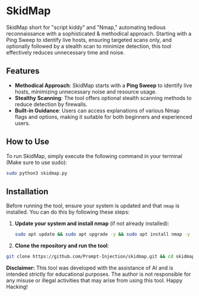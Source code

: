 # SkidMap
SkidMap short for "script kiddy" and "Nmap," automating tedious reconnaissance with a sophisticated &amp; methodical approach. Starting with a Ping Sweep to identify live hosts, ensuring targeted scans only, and optionally followed by a stealth scan to minimize detection, this tool effectively reduces unnecessary time and noise.

## Features
- **Methodical Approach**: SkidMap starts with a **Ping Sweep** to identify live hosts, minimizing unnecessary noise and resource usage.
- **Stealthy Scanning**: The tool offers optional stealth scanning methods to reduce detection by firewalls.
- **Built-in Guidance**: Users can access explanations of various Nmap flags and options, making it suitable for both beginners and experienced users.

## How to Use
To run SkidMap, simply execute the following command in your terminal (Make sure to use sudo):

```bash
sudo python3 skidmap.py
```
## Installation

Before running the tool, ensure your system is updated and that `nmap` is installed. You can do this by following these steps:

1. **Update your system and install nmap** (if not already installed):
   ```bash
   sudo apt update && sudo apt upgrade -y && sudo apt install nmap -y
   ```
2. **Clone the repository and run the tool**:
```bash
git clone https://github.com/Prompt-Injection/skidmap.git && cd skidmap && sudo python3 skidmap.py
```

**Disclaimer:** This tool was developed with the assistance of AI and is intended strictly for educational purposes. The author is not responsible for any misuse or illegal activities that may arise from using this tool. Happy Hacking!
